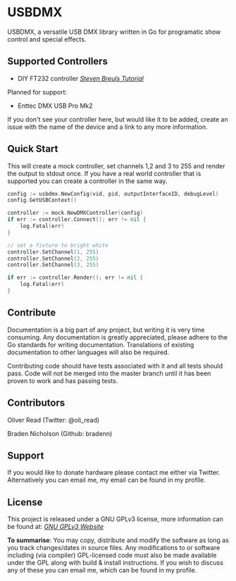 # USBDMX

USBDMX, a versatile USB DMX library written in Go for programatic show
control and special effects.

## Supported Controllers

* DIY FT232
  controller *[Steven Breuls Tutorial](https://stevenbreuls.com/2013/05/diy-usb-dmx-dongle-interface-for-under-10/)*

Planned for support:

* Enttec DMX USB Pro Mk2

If you don't see your controller here, but would like it to be added, create an issue
with the name of the device and a link to any more information.

## Quick Start

This will create a mock controller, set channels 1,2 and 3 to 255 and render
the output to stdout once. If you have a real world controller that is supported
you can create a controller in the same way.

``` Go
config := usbdmx.NewConfig(vid, pid, outputInterfaceID, debugLevel)
config.GetUSBContext()

controller := mock.NewDMXController(config)
if err := controller.Connect(); err != nil {
    log.Fatal(err)
}

// set a fixture to bright white
controller.SetChannel(1, 255)
controller.SetChannel(2, 255)
controller.SetChannel(3, 255)

if err := controller.Render(); err != nil {
    log.Fatal(err)
}
```

## Contribute

Documentation is a big part of any project, but writing it is very time consuming.
Any documentation is greatly appreciated, please adhere to the Go standards for
writing documentation. Translations of existing documentation to other languages
will also be required.

Contributing code should have tests associated with it and all tests should pass.
Code will not be merged into the master branch until it has been proven to work
and has passing tests.

## Contributors

Oliver Read (Twitter: @oli_read)

Braden Nicholson (Github: bradenn)

## Support

If you would like to donate hardware please contact me either via Twitter.
Alternatively you can email me, my email can be found in my profile.

## License

This project is released under a GNU GPLv3 license, more information can be
found at: *[GNU GPLv3 Website](https://www.gnu.org/licenses/gpl-3.0.en.html)*

**To summarise**: You may copy, distribute and modify the software as long as you
track changes/dates in source files. Any modifications to or software including (via compiler)
GPL-licensed code must also be made available under the GPL along with build & install
instructions. If you wish to discuss any of these you can email me, which can be found
in my profile.
